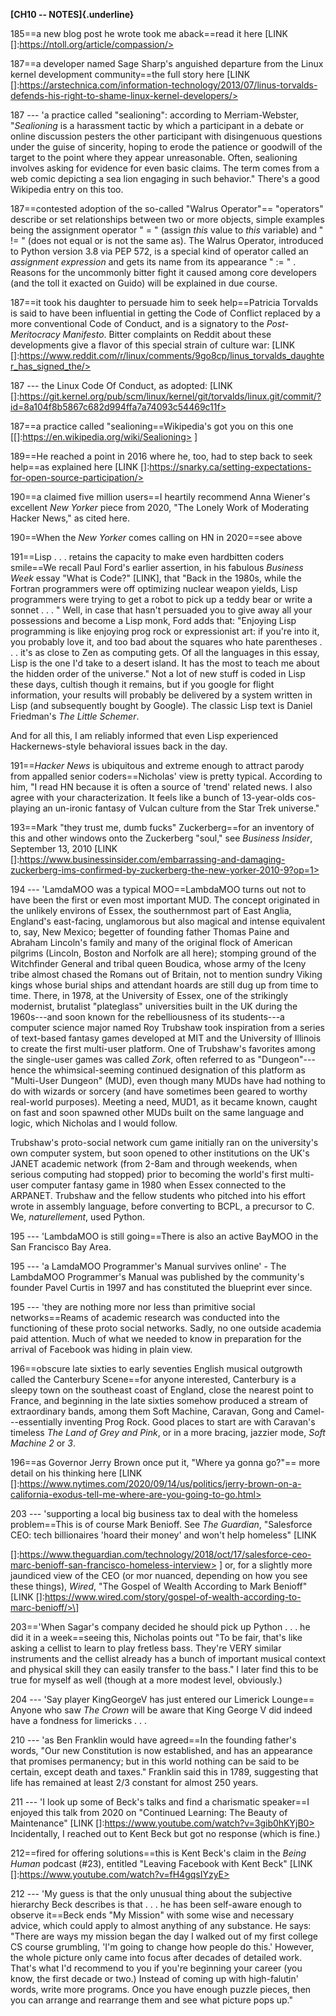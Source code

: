 **[CH10 -- NOTES]{.underline}**

185==a new blog post he wrote took me aback==read it here \[LINK
[]:https://ntoll.org/article/compassion/>

187==a developer named Sage Sharp's anguished departure from the
Linux kernel development community==the full story here \[LINK
[]:https://arstechnica.com/information-technology/2013/07/linus-torvalds-defends-his-right-to-shame-linux-kernel-developers/>

187 --- \'a practice called "sealioning": according to Merriam-Webster,
\"*Sealioning* is a harassment tactic by which a participant in a debate
or online discussion pesters the other participant with disingenuous
questions under the guise of sincerity, hoping to erode the patience or
goodwill of the target to the point where they appear unreasonable.
Often, sealioning involves asking for evidence for even basic claims.
The term comes from a web comic depicting a sea lion engaging in such
behavior.\" There\'s a good Wikipedia entry on this too.

187==contested adoption of the so-called "Walrus Operator"==
\"operators\" describe or set relationships between two or more objects,
simple examples being the assignment operator \" = \" (assign *this*
value to *this* variable) and \" != \" (does not equal or is not the
same as). The Walrus Operator, introduced to Python version 3.8 via PEP
572, is a special kind of operator called an *assignment expression* and
gets its name from its appearance \" := \" . Reasons for the uncommonly
bitter fight it caused among core developers (and the toll it exacted on
Guido) will be explained in due course.

187==it took his daughter to persuade him to seek help==Patricia
Torvalds is said to have been influential in getting the Code of
Conflict replaced by a more conventional Code of Conduct, and is a
signatory to the *Post-Meritocracy Manifesto*. Bitter complaints on
Reddit about these developments give a flavor of this special strain of
culture war: \[LINK
[]:https://www.reddit.com/r/linux/comments/9go8cp/linus_torvalds_daughter_has_signed_the/>

187 --- the Linux Code Of Conduct, as adopted: \[LINK
[]:https://git.kernel.org/pub/scm/linux/kernel/git/torvalds/linux.git/commit/?id=8a104f8b5867c682d994ffa7a74093c54469c11f>

187==a practice called "sealioning==Wikipedia's got you on this one
\[[]:https://en.wikipedia.org/wiki/Sealioning> \]

189==He reached a point in 2016 where he, too, had to step back to
seek help==as explained here \[LINK
[]:https://snarky.ca/setting-expectations-for-open-source-participation/>

190==a claimed five million users==I heartily recommend Anna
Wiener's excellent *New Yorker* piece from 2020, \"The Lonely Work of
Moderating Hacker News,\" as cited here.

190==When the *New Yorker* comes calling on HN in 2020==see above

191==Lisp . . . retains the capacity to make even hardbitten coders
smile==We recall Paul Ford's earlier assertion, in his fabulous
*Business Week* essay "What is Code?" \[LINK\], that \"Back in the
1980s, while the Fortran programmers were off optimizing nuclear weapon
yields, Lisp programmers were trying to get a robot to pick up a teddy
bear or write a sonnet . . . \" Well, in case that hasn\'t persuaded you
to give away all your possessions and become a Lisp monk, Ford adds
that: \"Enjoying Lisp programming is like enjoying prog rock or
expressionist art: if you're into it, you probably love it, and too bad
about the squares who hate parentheses . . . it's as close to Zen as
computing gets. Of all the languages in this essay, Lisp is the one I'd
take to a desert island. It has the most to teach me about the hidden
order of the universe.\" Not a lot of new stuff is coded in Lisp these
days, cultish though it remains, but if you google for flight
information, your results will probably be delivered by a system written
in Lisp (and subsequently bought by Google). The classic Lisp text is
Daniel Friedman\'s *The Little Schemer*.

And for all this, I am reliably informed that even Lisp experienced
Hackernews-style behavioral issues back in the day.

191==*Hacker News* is ubiquitous and extreme enough to attract
parody from appalled senior coders==Nicholas' view is pretty typical.
According to him, "I read HN because it is often a source of 'trend'
related news. I also agree with your characterization. It feels like a
bunch of 13-year-olds cos-playing an un-ironic fantasy of Vulcan culture
from the Star Trek universe."

193==Mark "they trust me, dumb fucks" Zuckerberg==for an inventory
of this and other windows onto the Zuckerberg "soul," see *Business
Insider*, September 13, 2010 \[LINK
[]:https://www.businessinsider.com/embarrassing-and-damaging-zuckerberg-ims-confirmed-by-zuckerberg-the-new-yorker-2010-9?op=1>

194 --- \'LamdaMOO was a typical MOO\==LambdaMOO turns out not to have
been the first or even most important MUD. The concept originated in the
unlikely environs of Essex, the southernmost part of East Anglia,
England's east-facing, unglamorous but also magical and intense
equivalent to, say, New Mexico; begetter of founding father Thomas Paine
and Abraham Lincoln's family and many of the original flock of American
pilgrims (Lincoln, Boston and Norfolk are all here); stomping ground of
the Witchfinder General and tribal queen Boudica, whose army of the
Iceny tribe almost chased the Romans out of Britain, not to mention
sundry Viking kings whose burial ships and attendant hoards are still
dug up from time to time. There, in 1978, at the University of Essex,
one of the strikingly modernist, brutalist "plateglass" universities
built in the UK during the 1960s---and soon known for the rebelliousness
of its students---a computer science major named Roy Trubshaw took
inspiration from a series of text-based fantasy games developed at MIT
and the University of Illinois to create the first multi-user platform.
One of Trubshaw's favorites among the single-user games was called
*Zork*, often referred to as "Dungeon"---hence the whimsical-seeming
continued designation of this platform as "Multi-User Dungeon" (MUD),
even though many MUDs have had nothing to do with wizards or sorcery
(and have sometimes been geared to worthy real-world purposes). Meeting
a need, MUD1, as it became known, caught on fast and soon spawned other
MUDs built on the same language and logic, which Nicholas and I would
follow.

Trubshaw's proto-social network cum game initially ran on the
university's own computer system, but soon opened to other institutions
on the UK's JANET academic network (from 2-8am and through weekends,
when serious computing had stopped) prior to becoming the world's first
multi-user computer fantasy game in 1980 when Essex connected to the
ARPANET. Trubshaw and the fellow students who pitched into his effort
wrote in assembly language, before converting to BCPL, a precursor to C.
We, *naturellement*, used Python.

195 --- \'LambdaMOO is still going==There is also an active BayMOO in
the San Francisco Bay Area.

195 --- \'a LamdaMOO Programmer's Manual survives online\' - The
LambdaMOO Programmer's Manual was published by the community's founder
Pavel Curtis in 1997 and has constituted the blueprint ever since.

195 --- \'they are nothing more nor less than primitive social
networks\==Reams of academic research was conducted into the
functioning of these proto social networks. Sadly, no one outside
academia paid attention. Much of what we needed to know in preparation
for the arrival of Facebook was hiding in plain view.

196==obscure late sixties to early seventies English musical
outgrowth called the Canterbury Scene==for anyone interested,
Canterbury is a sleepy town on the southeast coast of England, close the
nearest point to France, and beginning in the late sixties somehow
produced a stream of extraordinary bands, among them Soft Machine,
Caravan, Gong and Camel---essentially inventing Prog Rock. Good places
to start are with Caravan's timeless *The Land of Grey and Pink*, or in
a more bracing, jazzier mode, *Soft Machine 2* or *3*.

196==as Governor Jerry Brown once put it, "Where ya gonna go?"==
more detail on his thinking here \[LINK
[]:https://www.nytimes.com/2020/09/14/us/politics/jerry-brown-on-a-california-exodus-tell-me-where-are-you-going-to-go.html>

203 --- \'supporting a local big business tax to deal with the homeless
problem\==This is of course Mark Benioff. See *The Guardian*,
"Salesforce CEO: tech billionaires \'hoard their money\' and won\'t help
homeless" \[LINK

[]:https://www.theguardian.com/technology/2018/oct/17/salesforce-ceo-marc-benioff-san-francisco-homeless-interview>
\] or, for a slightly more jaundiced view of the CEO (or mor nuanced,
depending on how you see these things), *Wired*, "The Gospel of Wealth
According to Mark Benioff" \[LINK
[]:https://www.wired.com/story/gospel-of-wealth-according-to-marc-benioff/>\]

203==\'When Sagar\'s company decided he should pick up Python . . .
he did it in a week\==seeing this, Nicholas points out \"To be fair,
that's like asking a cellist to learn to play fretless bass. They're
VERY similar instruments and the cellist already has a bunch of
important musical context and physical skill they can easily transfer to
the bass.\" I later find this to be true for myself as well (though at a
more modest level, obviously.)

204 --- \'Say player KingGeorgeV has just entered our Limerick Lounge\==
Anyone who saw *The Crown* will be aware that King George V did indeed
have a fondness for limericks . . .

210 --- \'as Ben Franklin would have agreed\==In the founding father's
words, \"Our new Constitution is now established, and has an appearance
that promises permanency; but in this world nothing can be said to be
certain, except death and taxes.\" Franklin said this in 1789,
suggesting that life has remained at least 2/3 constant for almost 250
years.

211 --- \'I look up some of Beck's talks and find a charismatic
speaker\==I enjoyed this talk from 2020 on \"Continued Learning: The
Beauty of Maintenance\" \[LINK
[]:https://www.youtube.com/watch?v=3gib0hKYjB0> Incidentally, I reached
out to Kent Beck but got no response (which is fine.)

212==fired for offering solutions==this is Kent Beck\'s claim in
the *Being Human* podcast (#23), entitled \"Leaving Facebook with Kent
Beck\" \[LINK []:https://www.youtube.com/watch?v=fH4gqsIYzyE>

212 --- \'My guess is that the only unusual thing about the subjective
hierarchy Beck describes is that . . . he has been self-aware enough to
observe it\==Beck ends "My Mission" with some wise and necessary
advice, which could apply to almost anything of any substance. He says:
\"There are ways my mission began the day I walked out of my first
college CS course grumbling, \'I'm going to change how people do this.\'
However, the whole picture only came into focus after decades of
detailed work. That's what I'd recommend to you if you're beginning your
career (you know, the first decade or two.) Instead of coming up with
high-falutin' words, write more programs. Once you have enough puzzle
pieces, then you can arrange and rearrange them and see what picture
pops up.\"
